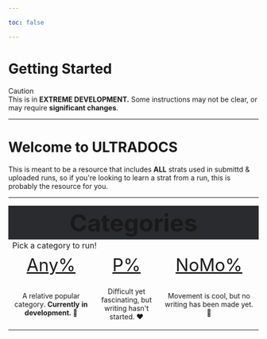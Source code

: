 ```yaml
---

toc: false

---
```

<!--

GFM ALERTS (use these to add alerts/notes in your dropdowns)
<div class="warning">
    <div class="warning-header">
        <i class="fa-solid fa-triangle-exclamation"></i>
        Warning
    </div>
    This is a warning box.
</div>

<br />

<div class="note">
    <div class="note-header">
        <i class="fa-solid fa-circle-exclamation"></i>
        Note
    </div>
    This is a note box.
</div>

<br />

<div class="caution">
    <div class="caution-header">
        <i class="fa-solid fa-skull"></i>
        Caution
    </div>
    This is a caution box.
</div>

<br />

<div class="tips">
    <div class="tips-header">
        <i class="fa-solid fa-lightbulb"></i>
        Tips
    </div>
    This is a tips box.
</div>

<br />

<div class="important">
    <div class="important-header">
        <i class="fa-solid fa-bell"></i>
        Important
    </div>
    This is a important box.
</div>
-->

# Getting Started

<div class="caution">
    <div class="caution-header">
        <i class="fa-solid fa-skull"></i>
        Caution
    </div>
    This is in <b>EXTREME DEVELOPMENT.</b> Some instructions may not be clear, or may require <b>significant changes</b>.
</div>

<hr />

<div class="gap-header">
    <h1>Welcome to ULTRADOCS</h1>
</div>

This is meant to be a resource that includes **ALL** strats used in submittd & uploaded runs, so if you're looking
to learn a strat from a run, this is probably the resource for you.
<hr />

<div class="gs-table">
    <table> <!-- would make this <tb> (to avoid errors) if it actually scrolled/formatted properly for mobile devices -->
        <th colspan="3" bgcolor="2A2B2E">
            <font size="10">Categories</font>
        </th>
        <tr class="gs-table-tr">
            <td colspan="3">Pick a category to run!</td>
        </tr>
        <tr style="width: 50%; text-align: center; font-size: 35px">
            <td>
                <a href="/any/">Any%</a>
            </td>
            <td>
                <a href="/p-rank/">P%</a>
            </td>
            <td>
                <a href="/nomo/">NoMo%</a>
            </td>
        </tr>
        <tr style="text-align: center; font-size: 14px">
            <td>
                <p>A relative popular category. <b>Currently in development.</b> 💜</p>
            </td>
            <td>
                <p>Difficult yet fascinating, but writing hasn't started. ❤️</p>
            </td>
            <td>
                <p>Movement is cool, but no writing has been made yet. 🩷</p>
            </td>
        </tr>
    </table>
</div>